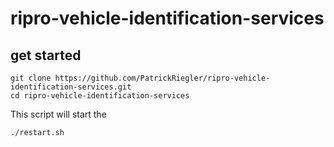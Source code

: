 # ripro-vehicle-identification-services

## get started
```
git clone https://github.com/PatrickRiegler/ripro-vehicle-identification-services.git
cd ripro-vehicle-identification-services 
```

This script will start the 
```
./restart.sh
```

